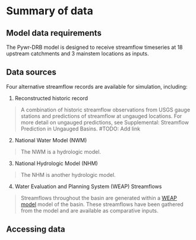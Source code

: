 # Summary of data

## Model data requirements

The Pywr-DRB model is designed to receive streamflow timeseries at 18 upstream catchments and 3 mainstem locations as inputs.

## Data sources

Four alternative streamflow records are available for simulation, including:
1. Reconstructed historic record
> A combination of historic streamflow observations from USGS gauge stations and predictions of streamflow at ungauged locations. For more detail on ungauged predictions, see Supplemental: Streamflow Prediction in Ungauged Basins. #TODO: Add link

2. National Water Model (NWM)
>The NWM is a hydrologic model.

3. National Hydrologic Model (NHM)
>The NHM is another hydrologic model.

4. Water Evaluation and Planning System (WEAP) Streamflows
>Streamflows throughout the basin are generated within a [WEAP model](https://www.weap21.org/index.asp) model of the basin. These streamflows have been gathered from the model and are available as comparative inputs.  



## Accessing data
